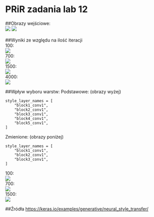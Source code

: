 # PRiR zadania lab 12
##Obrazy wejściowe:<br>
![](cat.png)
![](artwork.jpg)<br><br>
##Wyniki ze względu na ilość iteracji <br>
100: <br>![](100(1).png)<br>
700: <br>![](700(1).png)<br>
1500: <br>![](1500(1).png)<br>
4000: <br>![](4000(1).png)<br>

##Wpływ wyboru warstw:
Podstawowe: (obrazy wyżej)
```
style_layer_names = [
    "block1_conv1",
    "block2_conv1",
    "block3_conv1",
    "block4_conv1",
    "block5_conv1",
]
```

Zmienione: (obrazy poniżej)
```
style_layer_names = [
    "block1_conv1",
    "block2_conv1",
    "block3_conv1",
]
```
100: <br>![](100(2).png)<br>
700: <br>![](700(2).png)<br>
1500: <br>![](1500(2).png)<br>

##Źródła
https://keras.io/examples/generative/neural_style_transfer/
